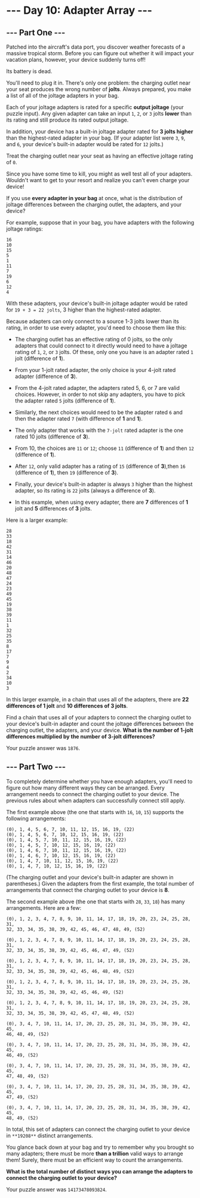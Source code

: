 # --- Day 10: Adapter Array ---

## --- Part One ---

Patched into the aircraft's data port, you discover weather
forecasts of a massive tropical storm. Before you can figure
out whether it will impact your vacation plans, however, your
device suddenly turns off!

Its battery is dead.

You'll need to plug it in. There's only one problem: the charging
outlet near your seat produces the wrong number of **jolts**. Always
prepared, you make a list of all of the joltage adapters in
your bag.

Each of your joltage adapters is rated for a specific
**output joltage** (your puzzle input). Any given adapter can take
an input `1`, `2`, or `3` jolts **lower** than its rating and still
produce its rated output joltage.

In addition, your device has a built-in joltage adapter rated for
**3 jolts higher** than the highest-rated adapter in your bag. (If
your adapter list were `3`, `9`, and `6`, your device's built-in adapter
would be rated for `12` jolts.)

Treat the charging outlet near your seat as having an effective
joltage rating of `0`.

Since you have some time to kill, you might as well test all
of your adapters. Wouldn't want to get to your resort and
realize you can't even charge your device!

If you use **every adapter in your bag** at once, what is
the distribution of joltage differences between the charging
outlet, the adapters, and your device?

For example, suppose that in your bag, you have adapters with
the following joltage ratings:

```
16
10
15
5
1
11
7
19
6
12
4
```

With these adapters, your device's built-in joltage adapter
would be rated for `19 + 3 = 22 jolts`, 3 higher than the
highest-rated adapter.

Because adapters can only connect to a source 1-3 jolts lower than
its rating, in order to use every adapter, you'd need to choose
them like this:

+ The charging outlet has an effective rating of 0 jolts, so the
only adapters that could connect to it directly would need to
have a joltage rating of `1`, `2`, or `3` jolts. Of these, only one
you have is an adapter rated `1` jolt (difference of **1**).

+ From your 1-jolt rated adapter, the only choice is your 4-jolt
rated adapter (difference of **3**).

+ From the 4-jolt rated adapter, the adapters rated 5, 6, or 7
are valid choices. However, in order to not skip any adapters,
you have to pick the adapter rated `5` jolts (difference of **1**).

+ Similarly, the next choices would need to be the adapter
rated `6` and then the adapter rated `7` (with difference
of **1** and **1**).

+ The only adapter that works with the `7-jolt` rated adapter
is the one rated 10 jolts (difference of **3**).

+ From 10, the choices are `11` or `12`; choose `11` (difference
of **1**) and then `12` (difference of **1**).

+ After `12`, only valid adapter has a rating of `15` (difference
of **3**),then `16` (difference of **1**), then `19` (difference
of **3**).

+ Finally, your device's built-in adapter is always `3` higher than
the highest adapter, so its rating is `22` jolts (always a
difference of **3**).

+ In this example, when using every adapter, there are **7** differences
of **1** jolt and **5** differences of **3** jolts.

Here is a larger example:

```
28
33
18
42
31
14
46
20
48
47
24
23
49
45
19
38
39
11
1
32
25
35
8
17
7
9
4
2
34
10
3
```

In this larger example, in a chain that uses all of the
adapters, there are **22 differences of 1 jolt** and **10 differences
of 3 jolts**.

Find a chain that uses all of your adapters to connect the
charging outlet to your device's built-in adapter and count
the joltage differences between the charging outlet, the
adapters, and your device. **What is the number of 1-jolt
differences multiplied by the number of 3-jolt differences?**

Your puzzle answer was `1876`.

## --- Part Two ---

To completely determine whether you have enough adapters, you'll
need to figure out how many different ways they can be arranged.
Every arrangement needs to connect the charging outlet to your
device. The previous rules about when adapters can successfully
connect still apply.

The first example above (the one that starts with `16`, `10`, `15`)
supports the following arrangements:

```
(0), 1, 4, 5, 6, 7, 10, 11, 12, 15, 16, 19, (22)
(0), 1, 4, 5, 6, 7, 10, 12, 15, 16, 19, (22)
(0), 1, 4, 5, 7, 10, 11, 12, 15, 16, 19, (22)
(0), 1, 4, 5, 7, 10, 12, 15, 16, 19, (22)
(0), 1, 4, 6, 7, 10, 11, 12, 15, 16, 19, (22)
(0), 1, 4, 6, 7, 10, 12, 15, 16, 19, (22)
(0), 1, 4, 7, 10, 11, 12, 15, 16, 19, (22)
(0), 1, 4, 7, 10, 12, 15, 16, 19, (22)
```

(The charging outlet and your device's built-in adapter are
shown in parentheses.) Given the adapters from the first example,
the total number of arrangements that connect the charging outlet
to your device is **8**.

The second example above (the one that starts with `28`, `33`, `18`)
has many arrangements. Here are a few:

```
(0), 1, 2, 3, 4, 7, 8, 9, 10, 11, 14, 17, 18, 19, 20, 23, 24, 25, 28, 31,
32, 33, 34, 35, 38, 39, 42, 45, 46, 47, 48, 49, (52)

(0), 1, 2, 3, 4, 7, 8, 9, 10, 11, 14, 17, 18, 19, 20, 23, 24, 25, 28, 31,
32, 33, 34, 35, 38, 39, 42, 45, 46, 47, 49, (52)

(0), 1, 2, 3, 4, 7, 8, 9, 10, 11, 14, 17, 18, 19, 20, 23, 24, 25, 28, 31,
32, 33, 34, 35, 38, 39, 42, 45, 46, 48, 49, (52)

(0), 1, 2, 3, 4, 7, 8, 9, 10, 11, 14, 17, 18, 19, 20, 23, 24, 25, 28, 31,
32, 33, 34, 35, 38, 39, 42, 45, 46, 49, (52)

(0), 1, 2, 3, 4, 7, 8, 9, 10, 11, 14, 17, 18, 19, 20, 23, 24, 25, 28, 31,
32, 33, 34, 35, 38, 39, 42, 45, 47, 48, 49, (52)

(0), 3, 4, 7, 10, 11, 14, 17, 20, 23, 25, 28, 31, 34, 35, 38, 39, 42, 45,
46, 48, 49, (52)

(0), 3, 4, 7, 10, 11, 14, 17, 20, 23, 25, 28, 31, 34, 35, 38, 39, 42, 45,
46, 49, (52)

(0), 3, 4, 7, 10, 11, 14, 17, 20, 23, 25, 28, 31, 34, 35, 38, 39, 42, 45,
47, 48, 49, (52)

(0), 3, 4, 7, 10, 11, 14, 17, 20, 23, 25, 28, 31, 34, 35, 38, 39, 42, 45,
47, 49, (52)

(0), 3, 4, 7, 10, 11, 14, 17, 20, 23, 25, 28, 31, 34, 35, 38, 39, 42, 45,
48, 49, (52)
```

In total, this set of adapters can connect the charging outlet
to your device in `**19208**` distinct arrangements.

You glance back down at your bag and try to remember why
you brought so many adapters; there must be more **than a trillion**
valid ways to arrange them! Surely, there must
be an efficient way to count the arrangements.

**What is the total number of distinct ways you can arrange
the adapters to connect the charging outlet to your device?**

Your puzzle answer was `14173478093824`.
